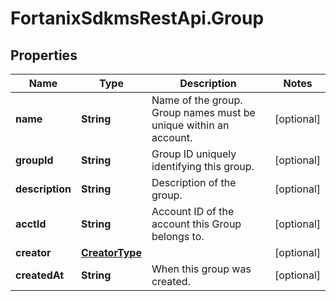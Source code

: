 # FortanixSdkmsRestApi.Group

## Properties
Name | Type | Description | Notes
------------ | ------------- | ------------- | -------------
**name** | **String** | Name of the group. Group names must be unique within an account. | [optional] 
**groupId** | **String** | Group ID uniquely identifying this group. | [optional] 
**description** | **String** | Description of the group. | [optional] 
**acctId** | **String** | Account ID of the account this Group belongs to. | [optional] 
**creator** | [**CreatorType**](CreatorType.md) |  | [optional] 
**createdAt** | **String** | When this group was created. | [optional] 



